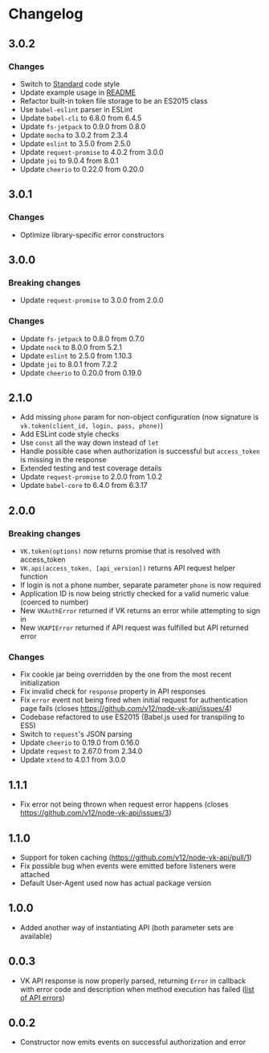 # Changelog

## 3.0.2
### Changes
* Switch to [Standard](http://standardjs.com/) code style
* Update example usage in [README](README.md)
* Refactor built-in token file storage to be an ES2015 class
* Use `babel-eslint` parser in ESLint
* Update `babel-cli` to 6.8.0 from 6.4.5
* Update `fs-jetpack` to 0.9.0 from 0.8.0
* Update `mocha` to 3.0.2 from 2.3.4
* Update `eslint` to 3.5.0 from 2.5.0
* Update `request-promise` to 4.0.2 from 3.0.0
* Update `joi` to 9.0.4 from 8.0.1
* Update `cheerio` to 0.22.0 from 0.20.0

## 3.0.1
### Changes
* Optimize library-specific error constructors

## 3.0.0
### Breaking changes
* Update `request-promise` to 3.0.0 from 2.0.0

### Changes
* Update `fs-jetpack` to 0.8.0 from 0.7.0
* Update `nock` to 8.0.0 from 5.2.1
* Update `eslint` to 2.5.0 from 1.10.3
* Update `joi` to 8.0.1 from 7.2.2
* Update `cheerio` to 0.20.0 from 0.19.0

## 2.1.0
* Add missing `phone` param for non-object configuration (now signature is `vk.token(client_id, login, pass, phone)`)
* Add ESLint code style checks
* Use `const` all the way down instead of `let`
* Handle possible case when authorization is successful but `access_token` is missing in the response
* Extended testing and test coverage details
* Update `request-promise` to 2.0.0 from 1.0.2
* Update `babel-core` to 6.4.0 from 6.3.17

## 2.0.0

### Breaking changes
* `VK.token(options)` now returns promise that is resolved with access_token
* `VK.api(access_token, [api_version])` returns API request helper function 
* If login is not a phone number, separate parameter `phone` is now required
* Application ID is now being strictly checked for a valid numeric value (coerced to number)
* New `VKAuthError` returned if VK returns an error while attempting to sign in
* New `VKAPIError` returned if API request was fulfilled but API returned error

### Changes
* Fix cookie jar being overridden by the one from the most recent initialization
* Fix invalid check for `response` property in API responses
* Fix `error` event not being fired when initial request for authentication page fails (closes https://github.com/v12/node-vk-api/issues/4)
* Codebase refactored to use ES2015 (Babel.js used for transpiling to ES5)
* Switch to `request`'s JSON parsing
* Update `cheerio` to 0.19.0 from 0.16.0
* Update `request` to 2.67.0 from 2.34.0
* Update `xtend` to 4.0.1 from 3.0.0

## 1.1.1
* Fix error not being thrown when request error happens (closes https://github.com/v12/node-vk-api/issues/3)

## 1.1.0
* Support for token caching (https://github.com/v12/node-vk-api/pull/1)
* Fix possible bug when events were emitted before listeners were attached
* Default User-Agent used now has actual package version

## 1.0.0
* Added another way of instantiating API (both parameter sets are available)

## 0.0.3 
* VK API response is now properly parsed, returning `Error` in callback with error code and description when method execution has failed ([list of API errors](https://vk.com/dev/errors))

## 0.0.2 
* Constructor now emits events on successful authorization and error
